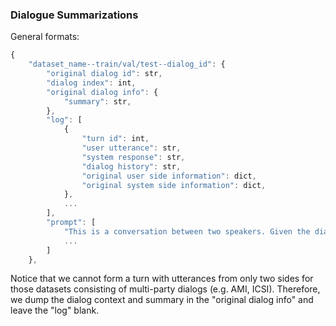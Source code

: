 ### Dialogue Summarizations

General formats:

```js
{
    "dataset_name--train/val/test--dialog_id": {
        "original dialog id": str,
        "dialog index": int,
        "original dialog info": {
            "summary": str,
        },
        "log": [
            {
                "turn id": int,
                "user utterance": str,
                "system response": str,
                "dialog history": str,
                "original user side information": dict,
                "original system side information": dict,
            },
         	...
        ],
        "prompt": [
            "This is a conversation between two speakers. Given the dialogue context, please generate a summarization about the dialogue.",
            ...
        ]
    },
```

Notice that we cannot form a turn with utterances from only two sides for those datasets consisting of multi-party dialogs (e.g. AMI, ICSI). Therefore, we dump the dialog context and summary in the "original dialog info" and leave the "log" blank.
